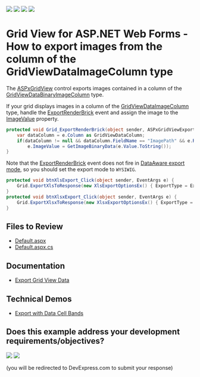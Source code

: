 <!-- default badges list -->
![](https://img.shields.io/endpoint?url=https://codecentral.devexpress.com/api/v1/VersionRange/128533193/22.2.3%2B)
[![](https://img.shields.io/badge/Open_in_DevExpress_Support_Center-FF7200?style=flat-square&logo=DevExpress&logoColor=white)](https://supportcenter.devexpress.com/ticket/details/E4756)
[![](https://img.shields.io/badge/📖_How_to_use_DevExpress_Examples-e9f6fc?style=flat-square)](https://docs.devexpress.com/GeneralInformation/403183)
[![](https://img.shields.io/badge/💬_Leave_Feedback-feecdd?style=flat-square)](#does-this-example-address-your-development-requirementsobjectives)
<!-- default badges end -->

# Grid View for ASP.NET Web Forms - How to export images from the column of the GridViewDataImageColumn type


The [ASPxGridView](https://docs.devexpress.com/AspNet/DevExpress.Web.ASPxGridView) control exports images contained in a column of the [GridViewDataBinaryImageColumn](https://docs.devexpress.com/AspNet/DevExpress.Web.GridViewDataBinaryImageColumn) type.

If your grid displays images in a column of the [GridViewDataImageColumn](https://docs.devexpress.com/AspNet/DevExpress.Web.GridViewDataImageColumn) type, handle the [ExportRenderBrick](https://docs.devexpress.com/AspNet/DevExpress.Web.ASPxGridView.ExportRenderBrick) event and assign the image to the [ImageValue](https://docs.devexpress.com/AspNet/DevExpress.Web.ASPxGridViewExportRenderingEventArgs.ImageValue) property. 

```cs
protected void Grid_ExportRenderBrick(object sender, ASPxGridViewExportRenderingEventArgs e) {
    var dataColumn = e.Column as GridViewDataColumn;
    if(dataColumn != null && dataColumn.FieldName == "ImagePath" && e.RowType == GridViewRowType.Data)
        e.ImageValue = GetImageBinaryData(e.Value.ToString());
}
```

Note that the [ExportRenderBrick](https://docs.devexpress.com/AspNet/DevExpress.Web.ASPxGridView.ExportRenderBrick) event does not fire in [DataAware export mode](https://docs.devexpress.com/AspNet/403941/components/grid-view/concepts/export/export-modes#dataaware-mode), so you should set the export mode to `WYSIWIG`.

```cs
protected void btnXlsExport_Click(object sender, EventArgs e) {
    Grid.ExportXlsToResponse(new XlsExportOptionsEx() { ExportType = ExportType.WYSIWYG });
}
protected void btnXlsxExport_Click(object sender, EventArgs e) {
    Grid.ExportXlsxToResponse(new XlsxExportOptionsEx() { ExportType = ExportType.WYSIWYG });
}
```

## Files to Review

* [Default.aspx](./CS/Export/Default.aspx)
* [Default.aspx.cs](./CS/Export/Default.aspx.cs)

## Documentation

* [Export Grid View Data](https://docs.devexpress.com/AspNet/3791/components/grid-view/concepts/export)

## Technical Demos

* [Export with Data Cell Bands](https://demos.devexpress.com/ASPxGridViewDemos/Exporting/ExportWithDataCellBands.aspx)
<!-- feedback -->
## Does this example address your development requirements/objectives?

[<img src="https://www.devexpress.com/support/examples/i/yes-button.svg"/>](https://www.devexpress.com/support/examples/survey.xml?utm_source=github&utm_campaign=asp-net-web-forms-grid-export-images&~~~was_helpful=yes) [<img src="https://www.devexpress.com/support/examples/i/no-button.svg"/>](https://www.devexpress.com/support/examples/survey.xml?utm_source=github&utm_campaign=asp-net-web-forms-grid-export-images&~~~was_helpful=no)

(you will be redirected to DevExpress.com to submit your response)
<!-- feedback end -->
